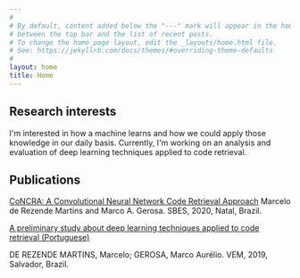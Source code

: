 ```yaml
---
#
# By default, content added below the "---" mark will appear in the home page
# between the top bar and the list of recent posts.
# To change the home page layout, edit the _layouts/home.html file.
# See: https://jekyllrb.com/docs/themes/#overriding-theme-defaults
#
layout: home
title: Home
---
```


## Research interests

I'm interested in how a machine learns and how we could apply those knowledge in our daily basis. Currently, I'm working on an analysis and evaluation of deep learning techniques applied to code retrieval.

## Publications

[CoNCRA: A Convolutional Neural Network Code Retrieval Approach](https://arxiv.org/abs/2009.01959)
Marcelo de Rezende Martins and Marco A. Gerosa. SBES, 2020, Natal, Brazil.

[A preliminary study about deep learning techniques applied to code retrieval (Portuguese)](https://sol.sbc.org.br/index.php/vem/article/view/7589)

DE REZENDE MARTINS, Marcelo; GEROSA, Marco Aurélio. VEM, 2019, Salvador, Brazil.

